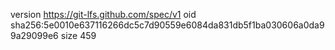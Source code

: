 version https://git-lfs.github.com/spec/v1
oid sha256:5e0010e637116266dc5c7d90559e6084da831db5f1ba030606a0da99a29099e6
size 459
